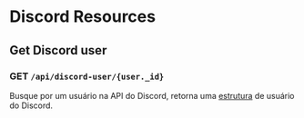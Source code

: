 # Discord Resources

## Get Discord user

### GET `/api/discord-user/{user._id}`

Busque por um usuário na API do Discord, retorna uma
[estrutura](https://discord.com/developers/docs/resources/user#user-object) de
usuário do Discord.
